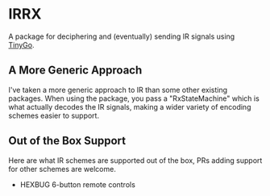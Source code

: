 # IRRX

A package for deciphering and (eventually) sending IR signals using [TinyGo](https://tinygo.org).


## A More Generic Approach

I've taken a more generic approach to IR than some other existing packages. When using the package, you pass a "RxStateMachine" which is what actually
decodes the IR signals, making a wider variety of encoding schemes easier to support.

## Out of the Box Support

Here are what IR schemes are supported out of the box, PRs adding support for other schemes are welcome.

  - HEXBUG 6-button remote controls